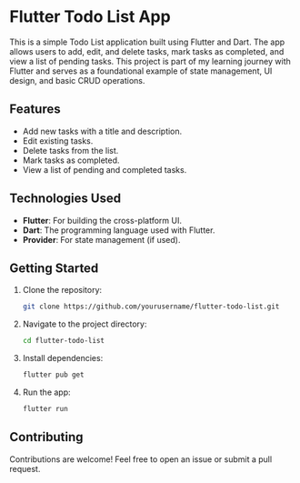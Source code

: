 # Flutter Todo List App

This is a simple Todo List application built using Flutter and Dart. The app allows users to add, edit, and delete tasks, mark tasks as completed, and view a list of pending tasks. This project is part of my learning journey with Flutter and serves as a foundational example of state management, UI design, and basic CRUD operations.

## Features
- Add new tasks with a title and description.
- Edit existing tasks.
- Delete tasks from the list.
- Mark tasks as completed.
- View a list of pending and completed tasks.

## Technologies Used
- **Flutter**: For building the cross-platform UI.
- **Dart**: The programming language used with Flutter.
- **Provider**: For state management (if used).



## Getting Started
1. Clone the repository:
   ```bash
   git clone https://github.com/yourusername/flutter-todo-list.git

2. Navigate to the project directory:
   ```bash
   cd flutter-todo-list
   ```
3. Install dependencies:
   ```bash
   flutter pub get
   ```
4. Run the app:
   ```bash
   flutter run
   ```

## Contributing
Contributions are welcome! Feel free to open an issue or submit a pull request.
